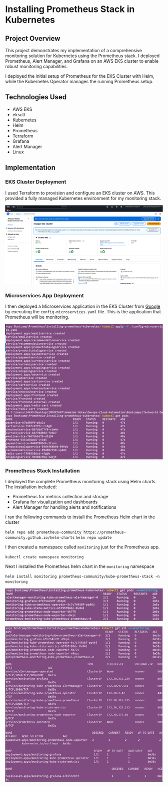 # Installing Prometheus Stack in Kubernetes

## Project Overview
This project demonstrates my implementation of a comprehensive monitoring solution for Kubernetes using the Prometheus stack. I deployed Prometheus, Alert Manager, and Grafana on an AWS EKS cluster to enable robust monitoring capabilities.

I deployed the initial setup of Prometheus for the EKS Cluster with Helm, while the Kubernetes Operator manages the running Prometheus setup.

## Technologies Used
- AWS EKS
- eksctl
- Kubernetes
- Helm
- Prometheus
- Terraform
- Grafana
- Alert Manager
- Linux

## Implementation

### EKS Cluster Deployment

I used Terraform to provision and configure an EKS cluster on AWS. This provided a fully managed Kubernetes environment for my monitoring stack.

![eks-cluster](https://github.com/Princeton45/install-prometheus-eks/blob/main/images/ekscluster.png)

### Microservices App Deployment

I then deployed a Microservices application in the EKS Cluster from [Google](https://github.com/GoogleCloudPlatform/microservices-demo) by executing the `config-microservices.yaml` file. This is the application that Prometheus will be monitoring.

![microservices](https://github.com/Princeton45/install-prometheus-eks/blob/main/images/microservices.png)


### Prometheus Stack Installation
I deployed the complete Prometheus monitoring stack using Helm charts. The installation included:
- Prometheus for metrics collection and storage
- Grafana for visualization and dashboards
- Alert Manager for handling alerts and notifications

I ran the following commands to install the Prometheus Helm chart in the cluster

`helm repo add prometheus-community https://prometheus-community.github.io/helm-charts`
`helm repo update`

I then created a namespace called `monitoring` just for the Prometheus app.

`kubectl create namespace monitoring`

Next I installed the Prometheus helm chart in the `monitoring` namespace

`helm install monitoring prometheus-community/kube-prometheus-stack -n monitoring`

![helm-install](https://github.com/Princeton45/install-prometheus-eks/blob/main/images/helm-install.png)

![get-all](https://github.com/Princeton45/install-prometheus-eks/blob/main/images/get-all.png)
